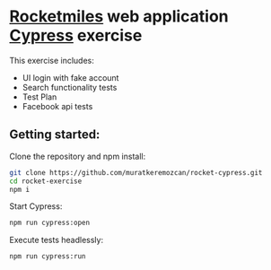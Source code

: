# [Rocketmiles](https://www.rocketmiles.com/) web application [Cypress](https://www.cypress.io/) exercise

This exercise includes:

* UI login with fake account
* Search functionality tests
* Test Plan
* Facebook api tests

## Getting started:
Clone the repository and npm install:
```bash
git clone https://github.com/muratkeremozcan/rocket-cypress.git
cd rocket-exercise
npm i
```
Start Cypress:
```bash
npm run cypress:open
```
Execute tests headlessly:
```bash
npm run cypress:run
```
